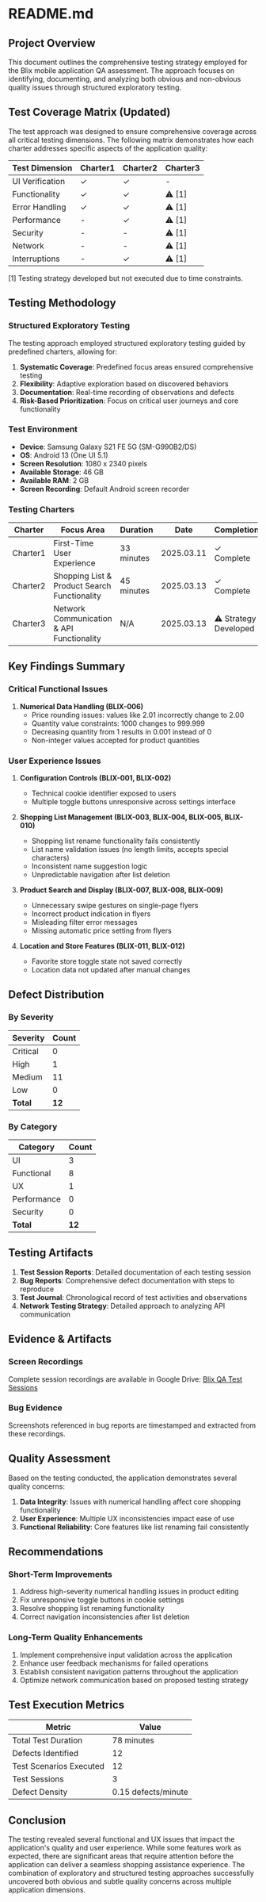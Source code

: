 # README.md

## Project Overview

This document outlines the comprehensive testing strategy employed for the Blix mobile application QA assessment. The approach focuses on identifying, documenting, and analyzing both obvious and non-obvious quality issues through structured exploratory testing.

## Test Coverage Matrix (Updated)

The test approach was designed to ensure comprehensive coverage across all critical testing dimensions. The following matrix demonstrates how each charter addresses specific aspects of the application quality:

| Test Dimension  | Charter1 | Charter2 | Charter3 |
| --------------- | -------- | -------- | -------- |
| UI Verification | ✓        | ✓        | -        |
| Functionality   | ✓        | ✓        | ⚠️ [1]   |
| Error Handling  | ✓        | ✓        | ⚠️ [1]   |
| Performance     | -        | ✓        | ⚠️ [1]   |
| Security        | -        | -        | ⚠️ [1]   |
| Network         | -        | -        | ⚠️ [1]   |
| Interruptions   | -        | ✓        | ⚠️ [1]   |

[1] Testing strategy developed but not executed due to time constraints.

## Testing Methodology

### Structured Exploratory Testing

The testing approach employed structured exploratory testing guided by predefined charters, allowing for:

1. **Systematic Coverage**: Predefined focus areas ensured comprehensive testing
2. **Flexibility**: Adaptive exploration based on discovered behaviors
3. **Documentation**: Real-time recording of observations and defects
4. **Risk-Based Prioritization**: Focus on critical user journeys and core functionality

### Test Environment

- **Device**: Samsung Galaxy S21 FE 5G (SM-G990B2/DS)
- **OS**: Android 13 (One UI 5.1)
- **Screen Resolution**: 1080 x 2340 pixels
- **Available Storage**: 46 GB
- **Available RAM**: 2 GB
- **Screen Recording**: Default Android screen recorder

### Testing Charters

| Charter  | Focus Area                                   | Duration   | Date       | Completion            |
| -------- | -------------------------------------------- | ---------- | ---------- | --------------------- |
| Charter1 | First-Time User Experience                   | 33 minutes | 2025.03.11 | ✓ Complete            |
| Charter2 | Shopping List & Product Search Functionality | 45 minutes | 2025.03.13 | ✓ Complete            |
| Charter3 | Network Communication & API Functionality    | N/A        | 2025.03.13 | ⚠️ Strategy Developed |

## Key Findings Summary

### Critical Functional Issues

1. **Numerical Data Handling (BLIX-006)**
   - Price rounding issues: values like 2.01 incorrectly change to 2.00
   - Quantity value constraints: 1000 changes to 999.999
   - Decreasing quantity from 1 results in 0.001 instead of 0
   - Non-integer values accepted for product quantities

### User Experience Issues

1. **Configuration Controls (BLIX-001, BLIX-002)**

   - Technical cookie identifier exposed to users
   - Multiple toggle buttons unresponsive across settings interface

2. **Shopping List Management (BLIX-003, BLIX-004, BLIX-005, BLIX-010)**

   - Shopping list rename functionality fails consistently
   - List name validation issues (no length limits, accepts special characters)
   - Inconsistent name suggestion logic
   - Unpredictable navigation after list deletion

3. **Product Search and Display (BLIX-007, BLIX-008, BLIX-009)**

   - Unnecessary swipe gestures on single-page flyers
   - Incorrect product indication in flyers
   - Misleading filter error messages
   - Missing automatic price setting from flyers

4. **Location and Store Features (BLIX-011, BLIX-012)**
   - Favorite store toggle state not saved correctly
   - Location data not updated after manual changes

## Defect Distribution

### By Severity

| Severity  | Count  |
| --------- | ------ |
| Critical  | 0      |
| High      | 1      |
| Medium    | 11     |
| Low       | 0      |
| **Total** | **12** |

### By Category

| Category    | Count  |
| ----------- | ------ |
| UI          | 3      |
| Functional  | 8      |
| UX          | 1      |
| Performance | 0      |
| Security    | 0      |
| **Total**   | **12** |

## Testing Artifacts

1. **Test Session Reports**: Detailed documentation of each testing session
2. **Bug Reports**: Comprehensive defect documentation with steps to reproduce
3. **Test Journal**: Chronological record of test activities and observations
4. **Network Testing Strategy**: Detailed approach to analyzing API communication

## Evidence & Artifacts

### Screen Recordings

Complete session recordings are available in Google Drive: [Blix QA Test Sessions](https://drive.google.com/drive/folders/1JQ1HvrXrMKvdoYdDpobgDg7euxyaMFDD)

### Bug Evidence

Screenshots referenced in bug reports are timestamped and extracted from these recordings.

## Quality Assessment

Based on the testing conducted, the application demonstrates several quality concerns:

1. **Data Integrity**: Issues with numerical handling affect core shopping functionality
2. **User Experience**: Multiple UX inconsistencies impact ease of use
3. **Functional Reliability**: Core features like list renaming fail consistently

## Recommendations

### Short-Term Improvements

1. Address high-severity numerical handling issues in product editing
2. Fix unresponsive toggle buttons in cookie settings
3. Resolve shopping list renaming functionality
4. Correct navigation inconsistencies after list deletion

### Long-Term Quality Enhancements

1. Implement comprehensive input validation across the application
2. Enhance user feedback mechanisms for failed operations
3. Establish consistent navigation patterns throughout the application
4. Optimize network communication based on proposed testing strategy

## Test Execution Metrics

| Metric                  | Value               |
| ----------------------- | ------------------- |
| Total Test Duration     | 78 minutes          |
| Defects Identified      | 12                  |
| Test Scenarios Executed | 12                  |
| Test Sessions           | 3                   |
| Defect Density          | 0.15 defects/minute |

## Conclusion

The testing revealed several functional and UX issues that impact the application's quality and user experience. While some features work as expected, there are significant areas that require attention before the application can deliver a seamless shopping assistance experience. The combination of exploratory and structured testing approaches successfully uncovered both obvious and subtle quality concerns across multiple application dimensions.
